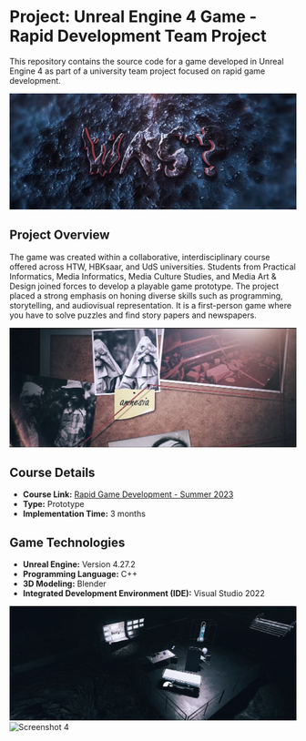 # Project: Unreal Engine 4 Game - Rapid Development Team Project

This repository contains the source code for a game developed in Unreal Engine 4 as part of a university team project focused on rapid game development.

![Screenshot 1](Screenshots/1.png)

## Project Overview

The game was created within a collaborative, interdisciplinary course offered across HTW, HBKsaar, and UdS universities. Students from Practical Informatics, Media Informatics, Media Culture Studies, and Media Art & Design joined forces to develop a playable game prototype. The project placed a strong emphasis on honing diverse skills such as programming, storytelling, and audiovisual representation. 
It is a first-person game where you have to solve puzzles and find story papers and newspapers.

![Screenshot 2](Screenshots/2.png)

## Course Details

- **Course Link:** [Rapid Game Development - Summer 2023](https://umtl.cs.uni-saarland.de/teaching/summer-2023/seminar-rapid-game-development-erstellung-eines-computerspiels-in-einem-interdisziplin%C3%A4ren-team.html)
- **Type:** Prototype
- **Implementation Time:** 3 months

## Game Technologies

- **Unreal Engine:** Version 4.27.2
- **Programming Language:** C++
- **3D Modeling:** Blender
- **Integrated Development Environment (IDE):** Visual Studio 2022

![Screenshot 3](Screenshots/3.png)
![Screenshot 4](Screenshots/5.gif)
